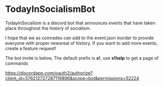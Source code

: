 # TodayInSocialismBot
TodayInSocailism is a discord bot that announces events that have taken place throughout the history of socialism.

I hope that we as comrades can add to the event.json inorder to provide everyone with proper newsreal of history. 
If you want to add more events, create a feature request!

The bot invite is below, The default prefix is **s!**, use **s!help** to get a page of commands

https://discordapp.com/oauth2/authorize?client_id=576212727287119896&scope=bot&permissions=52224
